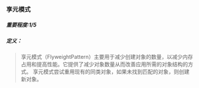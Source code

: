 ### 享元模式
##### 重要程度:1/5
##### 定义：
> 享元模式（FlyweightPattern）主要用于减少创建对象的数量，以减少内存占用和提高性能。它提供了减少对象数量从而改善应用所需的对象结构的方式。
 享元模式尝试重用现有的同类对象，如果未找到匹配的对象，则创建新对象。